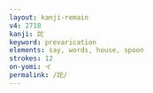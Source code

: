 ```yaml
---
layout: kanji-remain
v4: 2718
kanji: 詑
keyword: prevarication
elements: say, words, house, spoon
strokes: 12
on-yomi: イ
permalink: /詑/
---
```






